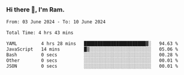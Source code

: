 ### Hi there 👋, I'm Ram.

<!--START_SECTION:waka-->

```txt
From: 03 June 2024 - To: 10 June 2024

Total Time: 4 hrs 43 mins

YAML         4 hrs 28 mins   ███████████████████████▓░   94.63 %
JavaScript   14 mins         █▒░░░░░░░░░░░░░░░░░░░░░░░   05.06 %
Bash         0 secs          ░░░░░░░░░░░░░░░░░░░░░░░░░   00.28 %
Other        0 secs          ░░░░░░░░░░░░░░░░░░░░░░░░░   00.01 %
JSON         0 secs          ░░░░░░░░░░░░░░░░░░░░░░░░░   00.01 %
```

<!--END_SECTION:waka-->

